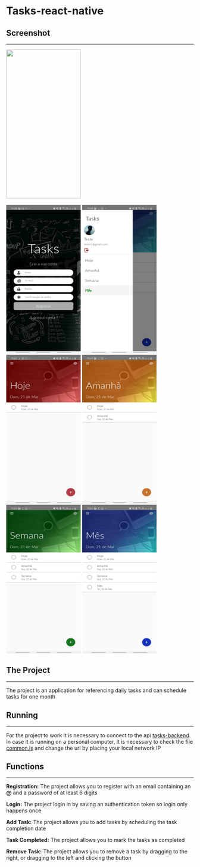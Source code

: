 # Tasks-react-native

## Screenshot
***
<img src="./Captura_de_tela/video.gif" width="200" height="400" >  

<img src="./Captura_de_tela/cadastro.jpeg" width="200" height="400" >  <img src="./Captura_de_tela/menu.jpeg" width="200" height="400" >  <img src="./Captura_de_tela/hoje.jpeg" width="200" height="400" >  <img src="./Captura_de_tela/amanha.jpeg" width="200" height="400" >  <img src="./Captura_de_tela/semana.jpeg" width="200" height="400" >  <img src="./Captura_de_tela/mes.jpeg" width="200" height="400" >  


## The Project
***
The project is an application for referencing daily tasks and can schedule tasks for one month

## Running
***
 For the project to work it is necessary to connect to the api [tasks-backend](https://github.com/thiagobonfim0310/tasks-backend). In case it is running on a personal computer, it is necessary to check the file [common.js](https://github.com/thiagobonfim0310/tasks-react-native/blob/main/src/common.js) and change the url by placing your local network IP

 ## Functions
***
**Registration:** The project allows you to register with an email containing an **@** and a password of at least 6 digits

**Login:**  The project login in by saving an authentication token so login only happens once

**Add Task:** The project allows you to add tasks by scheduling the task completion date

**Task Completed:** The project allows you to mark the tasks as completed


**Remove Task:** The project allows you to remove a task by dragging to the right, or dragging to the left and clicking the button